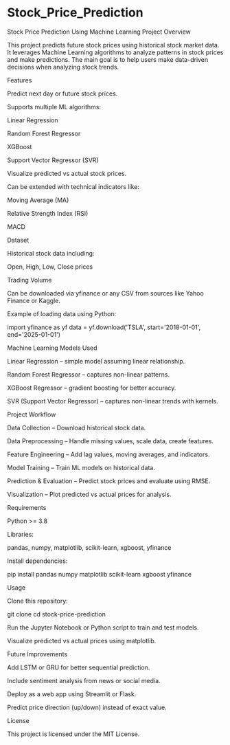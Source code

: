 # Stock_Price_Prediction
Stock Price Prediction Using Machine Learning
Project Overview

This project predicts future stock prices using historical stock market data. It leverages Machine Learning algorithms to analyze patterns in stock prices and make predictions.
The main goal is to help users make data-driven decisions when analyzing stock trends.

Features

Predict next day or future stock prices.

Supports multiple ML algorithms:

Linear Regression

Random Forest Regressor

XGBoost

Support Vector Regressor (SVR)

Visualize predicted vs actual stock prices.

Can be extended with technical indicators like:

Moving Average (MA)

Relative Strength Index (RSI)

MACD

Dataset

Historical stock data including:

Open, High, Low, Close prices

Trading Volume

Can be downloaded via yfinance or any CSV from sources like Yahoo Finance or Kaggle.

Example of loading data using Python:

import yfinance as yf
data = yf.download('TSLA', start='2018-01-01', end='2025-01-01')

Machine Learning Models Used

Linear Regression – simple model assuming linear relationship.

Random Forest Regressor – captures non-linear patterns.

XGBoost Regressor – gradient boosting for better accuracy.

SVR (Support Vector Regressor) – captures non-linear trends with kernels.

Project Workflow

Data Collection – Download historical stock data.

Data Preprocessing – Handle missing values, scale data, create features.

Feature Engineering – Add lag values, moving averages, and indicators.

Model Training – Train ML models on historical data.

Prediction & Evaluation – Predict stock prices and evaluate using RMSE.

Visualization – Plot predicted vs actual prices for analysis.

Requirements

Python >= 3.8

Libraries:

pandas, numpy, matplotlib, scikit-learn, xgboost, yfinance

Install dependencies:

pip install pandas numpy matplotlib scikit-learn xgboost yfinance

Usage

Clone this repository:

git clone <your-repo-link>
cd stock-price-prediction





Run the Jupyter Notebook or Python script to train and test models.

Visualize predicted vs actual prices using matplotlib.

Future Improvements

Add LSTM or GRU for better sequential prediction.

Include sentiment analysis from news or social media.

Deploy as a web app using Streamlit or Flask.

Predict price direction (up/down) instead of exact value.

License

This project is licensed under the MIT License.
